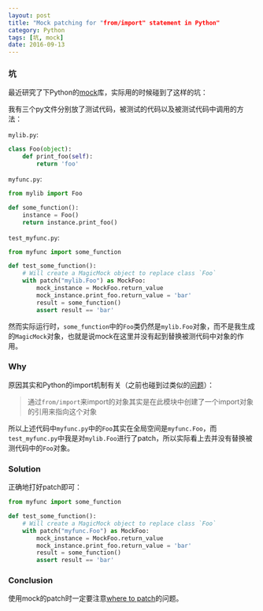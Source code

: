```yaml
---
layout: post
title: "Mock patching for "from/import" statement in Python"
category: Python
tags: [坑, mock]
date: 2016-09-13
---
```


### 坑

最近研究了下Python的[mock](https://docs.python.org/3/library/unittest.mock.html)库，实际用的时候碰到了这样的坑：

我有三个py文件分别放了测试代码，被测试的代码以及被测试代码中调用的方法：

`mylib.py`:

```python
class Foo(object):
    def print_foo(self):
        return 'foo'
```

`myfunc.py`:

```python
from mylib import Foo

def some_function():
    instance = Foo()
    return instance.print_foo()
```

`test_myfunc.py`:

```python
from myfunc import some_function

def test_some_function():
    # Will create a MagicMock object to replace class `Foo`
    with patch("mylib.Foo") as MockFoo:
        mock_instance = MockFoo.return_value
        mock_instance.print_foo.return_value = 'bar'
        result = some_function()
        assert result == 'bar'
```

然而实际运行时，`some_function`中的`Foo`类仍然是`mylib.Foo`对象，而不是我生成的`MagicMock`对象，也就是说mock在这里并没有起到替换被测代码中对象的作用。

### Why

原因其实和Python的import机制有关（之前也碰到过类似的[问题](/python/2016/07/06/Set-variable-from-other-module-correctly)）：

> 通过`from/import`来import的对象其实是在此模块中创建了一个import对象的引用来指向这个对象

所以上述代码中`myfunc.py`中的`Foo`其实在全局空间是`myfunc.Foo`，而`test_myfunc.py`中我是对`mylib.Foo`进行了patch，所以实际看上去并没有替换被测代码中的`Foo`对象。

### Solution

正确地打好patch即可：

```python
from myfunc import some_function

def test_some_function():
    # Will create a MagicMock object to replace class `Foo`
    with patch("myfunc.Foo") as MockFoo:
        mock_instance = MockFoo.return_value
        mock_instance.print_foo.return_value = 'bar'
        result = some_function()
        assert result == 'bar'
```

### Conclusion

使用mock的patch时一定要注意[where to patch](https://docs.python.org/3/library/unittest.mock.html#where-to-patch)的问题。